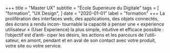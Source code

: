 +++
title = "Master UX"
subtitle = "École Superieure du Digitale"
tags = [
    "formation",
    "UX Design",
]
date = "2020-01-01"
label = "formation"
+++
La prolifération des interfaces web, des applications, des objets connectés, des écrans a rendu incon- tournable la capacité à penser une « expérience utilisateur » (User Experience) la plus simple, intuitive et efficace possible : l’objectif est d’anti- ciper les désirs, les actions et les parcours de l’utili- sateur, en amont, pendant et en aval de son contact avec votre produit, votre site ou votre service.